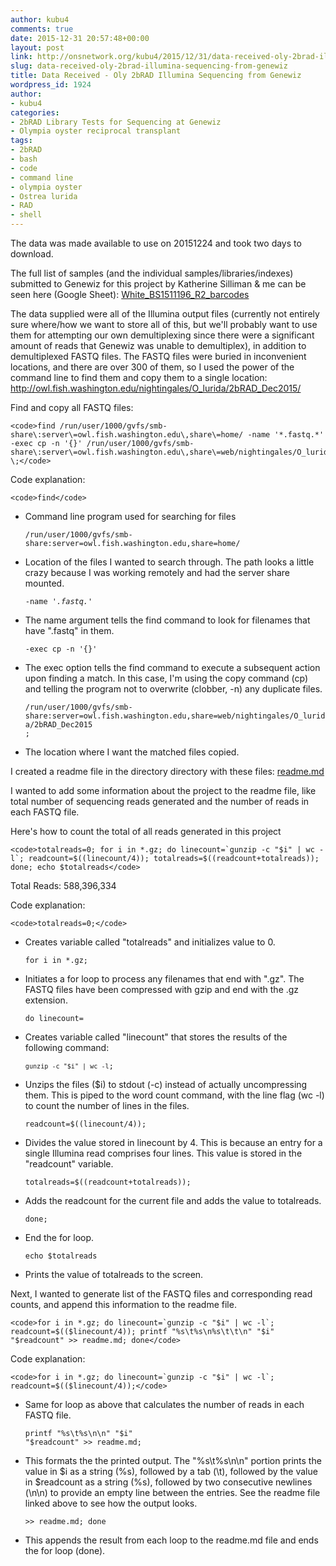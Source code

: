 ```yaml
---
author: kubu4
comments: true
date: 2015-12-31 20:57:48+00:00
layout: post
link: http://onsnetwork.org/kubu4/2015/12/31/data-received-oly-2brad-illumina-sequencing-from-genewiz/
slug: data-received-oly-2brad-illumina-sequencing-from-genewiz
title: Data Received - Oly 2bRAD Illumina Sequencing from Genewiz
wordpress_id: 1924
author:
- kubu4
categories:
- 2bRAD Library Tests for Sequencing at Genewiz
- Olympia oyster reciprocal transplant
tags:
- 2bRAD
- bash
- code
- command line
- olympia oyster
- Ostrea lurida
- RAD
- shell
---
```


The data was made available to use on 20151224 and took two days to download.

The full list of samples (and the individual samples/libraries/indexes) submitted to Genewiz for this project by Katherine Silliman & me can be seen here (Google Sheet): [White_BS1511196_R2_barcodes](https://docs.google.com/spreadsheets/d/1DJP4zpF3OcISOAQ-MM8bW85WcJqdB5EvcExs2wGvzcg/edit?usp=sharing)

The data supplied were all of the Illumina output files (currently not entirely sure where/how we want to store all of this, but we'll probably want to use them for attempting our own demultiplexing since there were a significant amount of reads that Genewiz was unable to demultiplex), in addition to demultiplexed FASTQ files. The FASTQ files were buried in inconvenient locations, and there are over 300 of them, so I used the power of the command line to find them and copy them to a single location: http://owl.fish.washington.edu/nightingales/O_lurida/2bRAD_Dec2015/

Find and copy all FASTQ files:


    
    <code>find /run/user/1000/gvfs/smb-share\:server\=owl.fish.washington.edu\,share\=home/ -name '*.fastq.*' -exec cp -n '{}' /run/user/1000/gvfs/smb-share\:server\=owl.fish.washington.edu\,share\=web/nightingales/O_lurida/ \;</code>



Code explanation:


    
    <code>find</code>







  * Command line program used for searching for files




    
    <code>/run/user/1000/gvfs/smb-share\:server\=owl.fish.washington.edu\,share\=home/ </code>







  * Location of the files I wanted to search through. The path looks a little crazy because I was working remotely and had the server share mounted.




    
    <code>-name '*.fastq.*'</code>







  * The name argument tells the find command to look for filenames that have ".fastq" in them.




    
    <code>-exec cp -n '{}'</code>







  * The exec option tells the find command to execute a subsequent action upon finding a match. In this case, I'm using the copy command (cp) and telling the program not to overwrite (clobber, -n) any duplicate files.




    
    <code>/run/user/1000/gvfs/smb-share\:server\=owl.fish.washington.edu\,share\=web/nightingales/O_lurida/2bRAD_Dec2015 \;</code>







  * The location where I want the matched files copied.



I created a readme file in the directory directory with these files: [readme.md](http://owl.fish.washington.edu/nightingales/O_lurida/2bRAD_Dec2015/readme.md)

I wanted to add some information about the project to the readme file, like total number of sequencing reads generated and the number of reads in each FASTQ file.

Here's how to count the total of all reads generated in this project


    
    <code>totalreads=0; for i in *.gz; do linecount=`gunzip -c "$i" | wc -l`; readcount=$((linecount/4)); totalreads=$((readcount+totalreads)); done; echo $totalreads</code>



Total Reads: 588,396,334

Code explanation:


    
    <code>totalreads=0;</code>







  * Creates variable called "totalreads" and initializes value to 0.




    
    <code>for i in *.gz;</code>







  * Initiates a for loop to process any filenames that end with ".gz". The FASTQ files have been compressed with gzip and end with the .gz extension.




    
    <code>do linecount=</code>







  * Creates variable called "linecount" that stores the results of the following command:




    
    <code>`gunzip -c "$i" | wc -l`;</code>







  * Unzips the files ($i) to stdout (-c) instead of actually uncompressing them. This is piped to the word count command, with the line flag (wc -l) to count the number of lines in the files.




    
    <code>readcount=$((linecount/4));</code>







  * Divides the value stored in linecount by 4. This is because an entry for a single Illumina read comprises four lines. This value is stored in the "readcount" variable.




    
    <code>totalreads=$((readcount+totalreads));</code>







  * Adds the readcount for the current file and adds the value to totalreads.




    
    <code>done;</code>







  * End the for loop.




    
    <code>echo $totalreads</code>







  * Prints the value of totalreads to the screen.



Next, I wanted to generate list of the FASTQ files and corresponding read counts, and append this information to the readme file.


    
    <code>for i in *.gz; do linecount=`gunzip -c "$i" | wc -l`; readcount=$(($linecount/4)); printf "%s\t%s\n%s\t\t\n" "$i" "$readcount" >> readme.md; done</code>



Code explanation:


    
    <code>for i in *.gz; do linecount=`gunzip -c "$i" | wc -l`; readcount=$(($linecount/4));</code>







  * Same for loop as above that calculates the number of reads in each FASTQ file.




    
    <code>printf "%s\t%s\n\n" "$i" "$readcount" >> readme.md;</code>







  * This formats the the printed output. The "%s\t%s\n\n" portion prints the value in $i as a string (%s), followed by a tab (\t), followed by the value in $readcount as a string (%s), followed by two consecutive newlines (\n\n) to provide an empty line between the entries. See the readme file linked above to see how the output looks.




    
    <code>>> readme.md; done</code>







  * This appends the result from each loop to the readme.md file and ends the for loop (done).


